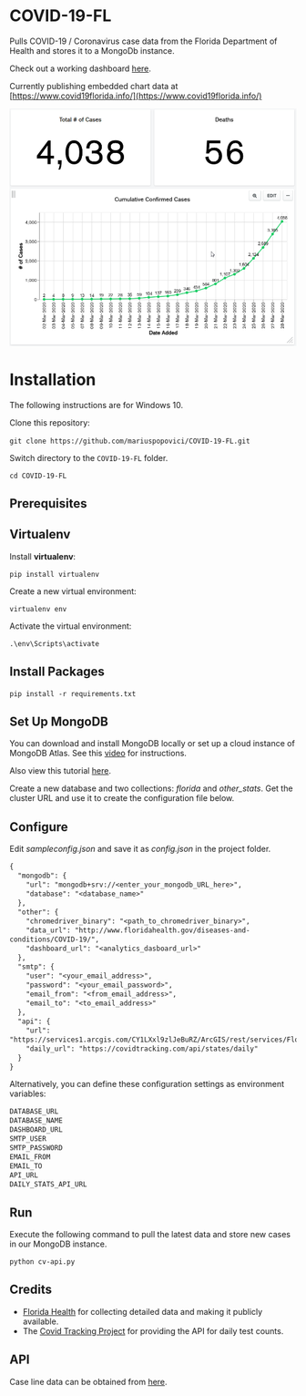# COVID-19-FL
Pulls COVID-19 / Coronavirus case data from the Florida Department of Health and stores it to a MongoDb instance.

Check out a working dashboard [here](https://charts.mongodb.com/charts-project-0-gegka/public/dashboards/fbd7f26c-f393-4155-b8f1-6119e72ed843).

Currently publishing embedded chart data at [https://www.covid19florida.info/](https://www.covid19florida.info/)

![Screenshot](images/screenshot.png "Screenshot")

# Installation

The following instructions are for Windows 10. 

Clone this repository:

```git clone https://github.com/mariuspopovici/COVID-19-FL.git```

Switch directory to the ```COVID-19-FL``` folder.

```
cd COVID-19-FL
```

## Prerequisites

## Virtualenv

Install **virtualenv**:
``` 
pip install virtualenv
```

Create a new virtual environment:
```
virtualenv env
```

Activate the virtual environment:
```
.\env\Scripts\activate
```

## Install Packages
```
pip install -r requirements.txt
```

## Set Up MongoDB

You can download and install MongoDB locally or set up a cloud instance of MongoDB Atlas. See this [video](https://www.youtube.com/watch?v=_d8CBOtadRA) for instructions.

Also view this tutorial [here](https://youtu.be/VQnmcBnguPY).

Create a new database and two collections: *florida* and *other_stats*.
Get the cluster URL and use it to create the configuration file below.

## Configure

Edit *sampleconfig.json* and save it as *config.json* in the project folder.

```
{
  "mongodb": {
    "url": "mongodb+srv://<enter_your_mongodb_URL_here>",
    "database": "<database_name>"
  },
  "other": {
    "chromedriver_binary": "<path_to_chromedriver_binary>",
    "data_url": "http://www.floridahealth.gov/diseases-and-conditions/COVID-19/",
    "dashboard_url": "<analytics_dasboard_url>"
  },
  "smtp": {
    "user": "<your_email_address>",
    "password": "<your_email_password>",
    "email_from": "<from_email_address>",
    "email_to": "<to_email_address>"
  },
  "api": {
    "url": "https://services1.arcgis.com/CY1LXxl9zlJeBuRZ/ArcGIS/rest/services/Florida_COVID19_Case_Line_Data/FeatureServer/0/query",
    "daily_url": "https://covidtracking.com/api/states/daily"
  }
}
```
Alternatively, you can define these configuration settings as environment variables:
```
DATABASE_URL
DATABASE_NAME
DASHBOARD_URL
SMTP_USER
SMTP_PASSWORD
EMAIL_FROM
EMAIL_TO
API_URL
DAILY_STATS_API_URL
```

## Run

Execute the following command to pull the latest data and store new cases in our MongoDB instance.

```
python cv-api.py
```

## Credits

* [Florida Health](https://floridahealthcovid19.gov/) for collecting detailed data and making it publicly available.
* The [Covid Tracking Project](https://covidtracking.com/) for providing the API for daily test counts.

## API

Case line data can be obtained from [here](https://services1.arcgis.com/CY1LXxl9zlJeBuRZ/ArcGIS/rest/services/Florida_COVID19_Case_Line_Data/FeatureServer/0).
